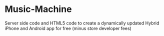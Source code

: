 Music-Machine
=============

Server side code and HTML5 code to create a dynamically updated Hybrid iPhone and Android app for free (minus store developer fees)
